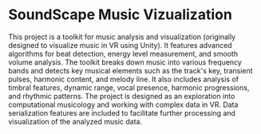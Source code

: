 # SoundScape Music Vizualization

This project is a toolkit for music analysis and visualization (originally designed to visualize music in VR using Unity). It features advanced algorithms for beat detection, energy level measurement, and smooth volume analysis. The toolkit breaks down music into various frequency bands and detects key musical elements such as the track's key, transient pulses, harmonic content, and melody line. It also includes analysis of timbral features, dynamic range, vocal presence, harmonic progressions, and rhythmic patterns. The project is designed as an exploration into computational musicology and working with complex data in VR. Data serialization features are included to facilitate further processing and visualization of the analyzed music data.
